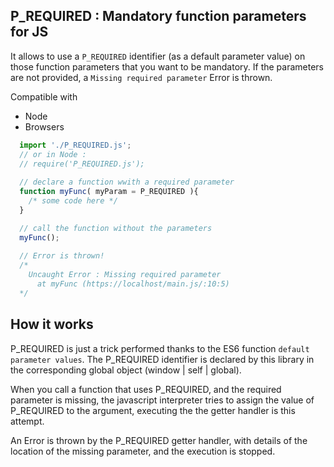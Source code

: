 ## P_REQUIRED : Mandatory function parameters for JS

It allows to use a `P_REQUIRED` identifier (as a default parameter value) on those function parameters that you want to be mandatory. If the parameters are not provided, a `Missing required parameter` Error is thrown. 

Compatible with 
- Node
- Browsers

```javascript
  import './P_REQUIRED.js';
  // or in Node : 
  // require('P_REQUIRED.js'); 
  
  // declare a function wwith a required parameter
  function myFunc( myParam = P_REQUIRED ){
    /* some code here */
  }

  // call the function without the parameters
  myFunc();
  
  // Error is thrown!
  /*
    Uncaught Error : Missing required parameter 
      at myFunc (https://localhost/main.js/:10:5)
  */
```
## How it works

P_REQUIRED is just a trick performed thanks to the ES6 function `default parameter values`.
The P_REQUIRED identifier is declared by this library in the corresponding global object (window | self | global). 

When you call a function that uses P_REQUIRED, and the required parameter is missing, the javascript interpreter tries to assign the value of P_REQUIRED to the argument, executing the the getter handler is this attempt. 

An Error is thrown by the P_REQUIRED getter handler, with details of the location of the missing parameter, and the execution is stopped.

